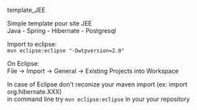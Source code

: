 template_JEE

Simple template pour site JEE  
Java - Spring - Hibernate - Postgresql

Import to eclipse:  
```mvn eclipse:eclipse "-Dwtpversion=2.0"```

On Eclipse:  
File -> Import -> General -> Existing Projects into Workspace


In case of Eclipse don't reconize your maven import (ex: import org.hibernate.XXX)  
in command line try ```mvn eclipse:eclipse``` in your your repository